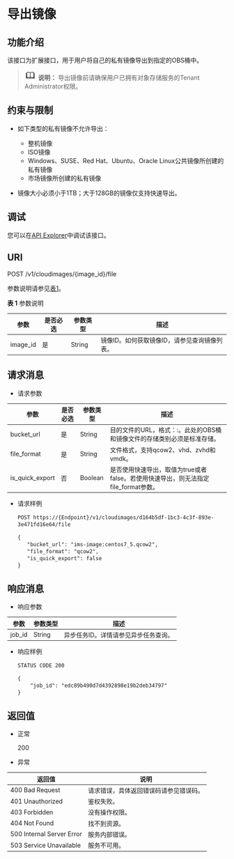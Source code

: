 # 导出镜像<a name="ims_03_0609"></a>

## 功能介绍<a name="section11046056154747"></a>

该接口为扩展接口，用于用户将自己的私有镜像导出到指定的OBS桶中。

>![](public_sys-resources/icon-note.gif) **说明：** 
>导出镜像前请确保用户已拥有对象存储服务的Tenant Administrator权限。

## 约束与限制<a name="section921963105411"></a>

-   如下类型的私有镜像不允许导出：
    -   整机镜像
    -   ISO镜像
    -   Windows、SUSE、Red Hat、Ubuntu、Oracle Linux公共镜像所创建的私有镜像
    -   市场镜像所创建的私有镜像

-   镜像大小必须小于1TB；大于128GB的镜像仅支持快速导出。

## 调试<a name="section44686511322"></a>

您可以在[API Explorer](https://apiexplorer.developer.huaweicloud.com/apiexplorer/doc?locale=zh-cn&consoleCurrentProductId=ims&consoleCurrentProductshort=&product=IMS&api=ExportImage)中调试该接口。

## URI<a name="section66620681154747"></a>

POST /v1/cloudimages/\{image\_id\}/file

参数说明请参见[表1](#table23910047154747)。

**表 1**  参数说明

|参数|是否必选|参数类型|描述|
|--|--|--|--|
|image_id|是|String|镜像ID。如何获取镜像ID，请参见查询镜像列表。|


## 请求消息<a name="section29704853154747"></a>

-   请求参数

|参数|是否必选|参数类型|描述|
|--|--|--|--|
|bucket_url|是|String|目的文件的URL，格式：<bucket>:<file>。此处的OBS桶和镜像文件的存储类别必须是标准存储。|
|file_format|是|String|文件格式，支持qcow2、vhd、zvhd和vmdk。|
|is_quick_export|否|Boolean|是否使用快速导出，取值为true或者false。若使用快速导出，则无法指定file_format参数。|


-   请求样例

    ```
    POST https://{Endpoint}/v1/cloudimages/d164b5df-1bc3-4c3f-893e-3e471fd16e64/file
    ```

    ```
    {
       "bucket_url": "ims-image:centos7_5.qcow2",
       "file_format": "qcow2",
       "is_quick_export": false
    }
    ```


## 响应消息<a name="section42338041154747"></a>

-   响应参数

|参数|参数类型|描述|
|--|--|--|
|job_id|String|异步任务ID。详情请参见异步任务查询。|


-   响应样例

    ```
    STATUS CODE 200
    ```

    ```
    {
        "job_id": "edc89b490d7d4392898e19b2deb34797"
    }
    ```


## 返回值<a name="section40084941"></a>

-   正常

    200

-   异常

|返回值|说明|
|--|--|
|400 Bad Request|请求错误，具体返回错误码请参见错误码。|
|401 Unauthorized|鉴权失败。|
|403 Forbidden|没有操作权限。|
|404 Not Found|找不到资源。|
|500 Internal Server Error|服务内部错误。|
|503 Service Unavailable|服务不可用。|



